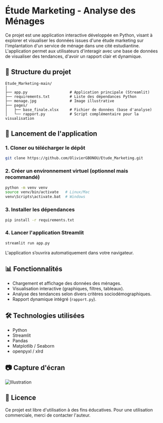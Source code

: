 # Étude Marketing - Analyse des Ménages

Ce projet est une application interactive développée en Python, visant à explorer et visualiser les données issues d'une étude marketing sur l'implantation d'un service de ménage dans une cité estudiantine. L'application permet aux utilisateurs d'interagir avec une base de données de visualiser des tendances, d'avoir un rapport clair et dynamique.

## 📁 Structure du projet

```
Etude_Marketing-main/
│
├── app.py                   # Application principale (Streamlit)
├── requirements.txt         # Liste des dépendances Python
├── menage.jpg               # Image illustrative
├── pages/
│   ├── base_finale.xlsx     # Fichier de données (base d'analyse)
│   └── rapport.py           # Script complémentaire pour la visualisation
```

## 🚀 Lancement de l'application

### 1. Cloner ou télécharger le dépôt

```bash
git clone https://github.com/OlivierGBONOU/Etude_Marketing.git
```

### 2. Créer un environnement virtuel (optionnel mais recommandé)

```bash
python -m venv venv
source venv/bin/activate   # Linux/Mac
venv\Scripts\activate.bat  # Windows
```

### 3. Installer les dépendances

```bash
pip install -r requirements.txt
```

### 4. Lancer l'application Streamlit

```bash
streamlit run app.py
```

L'application s’ouvrira automatiquement dans votre navigateur.

## 📊 Fonctionnalités

- Chargement et affichage des données des ménages.
- Visualisation interactive (graphiques, filtres, tableaux).
- Analyse des tendances selon divers critères sociodémographiques.
- Rapport dynamique intégré (`rapport.py`).

## 🛠 Technologies utilisées

- Python
- Streamlit
- Pandas
- Matplotlib / Seaborn
- openpyxl / xlrd

## 📷 Capture d'écran

![Illustration](menage.jpg)

## 📜 Licence

Ce projet est libre d'utilisation à des fins éducatives. Pour une utilisation commerciale, merci de contacter l'auteur.